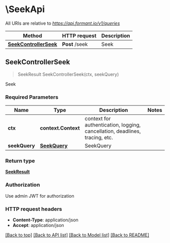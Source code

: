 # \SeekApi

All URIs are relative to *https://api.formant.io/v1/queries*

Method | HTTP request | Description
------------- | ------------- | -------------
[**SeekControllerSeek**](SeekApi.md#SeekControllerSeek) | **Post** /seek | Seek



## SeekControllerSeek

> SeekResult SeekControllerSeek(ctx, seekQuery)

Seek

### Required Parameters


Name | Type | Description  | Notes
------------- | ------------- | ------------- | -------------
**ctx** | **context.Context** | context for authentication, logging, cancellation, deadlines, tracing, etc.
**seekQuery** | [**SeekQuery**](SeekQuery.md)| SeekQuery | 

### Return type

[**SeekResult**](SeekResult.md)

### Authorization

Use admin JWT for authorization

### HTTP request headers

- **Content-Type**: application/json
- **Accept**: application/json

[[Back to top]](#) [[Back to API list]](../README.md#documentation-for-api-endpoints)
[[Back to Model list]](../README.md#documentation-for-models)
[[Back to README]](../README.md)

